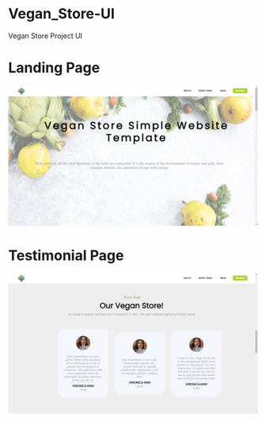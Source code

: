 # Vegan_Store-UI
Vegan Store Project UI

# Landing Page
![alt tag](https://github.com/Muskan-sahu/Vegan_Store-UI/blob/master/Screenshot%20(219).png)

# Testimonial Page
![alt tag](https://github.com/Muskan-sahu/Vegan_Store-UI/blob/master/Testimonal_Page.png)
